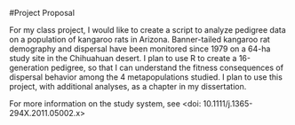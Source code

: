 #Project Proposal

For my class project, I would like to create a script to analyze 
pedigree data on a population of kangaroo rats in Arizona. 
Banner-tailed kangaroo rat demography and dispersal have 
been monitored since 1979 on a 64-ha study site in the 
Chihuahuan desert. I plan to use R to create a 
16-generation pedigree, so that I can understand the 
fitness consequences of dispersal behavior among the 4 
metapopulations studied. I plan to use this project, with additional
analyses, as a chapter in my dissertation.

For more information on the study system, 
see <doi: 10.1111/j.1365-294X.2011.05002.x>
